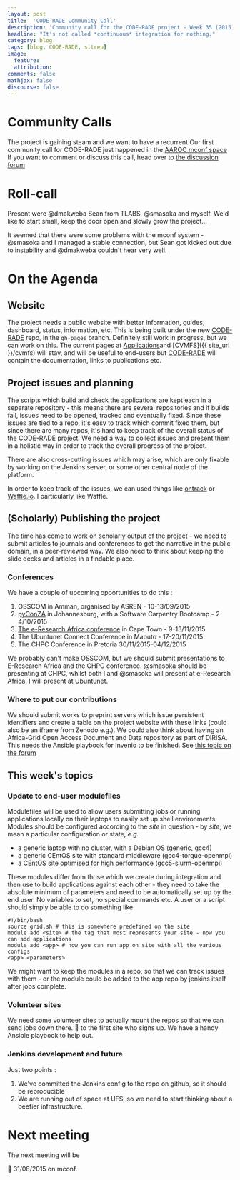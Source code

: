 ```yaml
---
layout: post
title:  'CODE-RADE Community Call'
description: 'Community call for the CODE-RADE project - Week 35 (2015)'
headline: "It's not called *continuous* integration for nothing."
category: blog
tags: [blog, CODE-RADE, sitrep]
image:
  feature:
  attribution:
comments: false
mathjax: false
discourse: false
---
```


# Community Calls

The project is gaining steam and we want to have a recurrent
Our first community call for CODE-RADE just happened in the [AAROC mconf space](http://mconf.sanren.ac.za/webconf)
If you want to comment or discuss this call, head over to [the discussion forum](http://discourse.sci-gaia.eu/t/code-rade-community-call-week-35)


# Roll-call

Present were @dmakweba Sean from TLABS, @smasoka and myself.  We'd like to start small, keep the door open and slowly grow the project...

It seemed that there were some problems with the mconf system - @smasoka and I managed a stable connection, but Sean got kicked out due to instability and @dmakweba couldn't hear very well.

# On the Agenda

## Website

The project needs a public website with better information, guides, dashboard, status, information, etc. This is being built under the new [CODE-RADE](https://github.com/AAROC/CODE-RADE) repo, in the <code>gh-pages</code> branch. Definitely still work in progress, but we can work on this. The current pages at [Applications]({{site_url}}/applications)and [CVMFS]({{ site_url }}/cvmfs) will stay, and will  be useful to end-users  but [CODE-RADE]({{site_url}}/CODE-RADE) will contain the documentation, links to publications etc.

## Project issues and planning

The scripts which build and check the applications are kept each in a separate repository - this means there are several repositories and if builds fail, issues need to be opened, tracked and eventually fixed. Since these issues are tied to a repo, it's easy to track which commit fixed them, but since there are many repos, it's hard to keep track of the overall status of the CODE-RADE project. We need a way to collect issues and present them in a holistic way in order to track the overall progress of  the project.  

There are also cross-cutting issues which may arise, which are only fixable by working on the Jenkins server, or some other central node of the platform.

In order to keep track of the issues, we can used things like [ontrack](http://nemerosa.github.io/ontrack/) or [Waffle.io](http://waffle.io). I particularly like Waffle.

## (Scholarly) Publishing the project

The time has come to work on scholarly output of the project - we need to submit articles to journals and conferences to get the narrative in the public domain, in a peer-reviewed way. We also need to think about keeping the slide decks and articles in a findable place.

### Conferences

We have a couple of upcoming opportunities to do this :

  1. OSSCOM in Amman, organised by ASREN - 10-13/09/2015
  1. [pyConZA](https://za.pycon.org/) in Johannesburg, with a Software Carpentry Bootcamp - 2-4/10/2015
  1. [The e-Research Africa conference](http://www.eresearch.ac.za) in Cape Town - 9-13/11/2015
  1. The Ubuntunet Connect Conference in Maputo - 17-20/11/2015
  1. The CHPC Conference in Pretoria 30/11/2015-04/12/2015

  We probably can't make OSSCOM, but we should submit presentations to E-Research Africa and the CHPC conference. @smasoka should be presenting at CHPC, whilst both I and @smasoka will present at e-Research Africa. I will present at Ubuntunet.


### Where to put our contributions

We should submit works to preprint servers which issue persistent identifiers and create a table on the project website with these links (could also be an iframe from Zenodo e.g.). We could also think about having an Africa-Grid Open Access Document and Data repository as part of DIRISA. This needs the Ansible playbook for Invenio to be finished. See [this topic on the forum](http://discourse.sci-gaia.eu/t/pre-beta-version-of-the-open-access-repository)

## This week's topics

### Update to end-user modulefiles

Modulefiles will be used to allow users submitting jobs or running applications locally on their laptops to easily set up shell environments. Modules should be configured according to the *site* in question - by *site*, we mean a particular configuration or state, *e.g.*

  * a generic laptop with no cluster, with a Debian OS (generic, gcc4)
  * a generic CEntOS site with standard middleware (gcc4-torque-openmpi)
  * a CEntOS site optimised for high performance (gcc5-slurm-openmpi)

These modules differ from those which we create during integration and then use to build applications against each other - they need to take the absolute minimum of parameters and need to be automatically set up by the end user. No variables to set, no special commands etc. A user or a script should simply be able to do something like

```
#!/bin/bash
source grid.sh # this is somewhere predefined on the site
module add <site> # the tag that most represents your site - now you can add applications
module add <app> # now you can run app on site with all the various configs
<app> <parameters>
```

We might want to keep the modules in a repo, so that we can track issues with them - or the module could be added to the app repo by jenkins itself after jobs complete.

### Volunteer sites

We need some volunteer sites to actually mount the repos so that we can send jobs down there. :beers: to the first site who signs up. We have a handy Ansible playbook to help out.

### Jenkins development and future

Just two points :

  1. We've committed the Jenkins config to the repo on github, so it should be reproducible
  1. We are running out of space at UFS, so we need to start thinking about a beefier infrastructure.


# Next meeting

The next meeting will be

  :calendar:  31/08/2015 on mconf.
